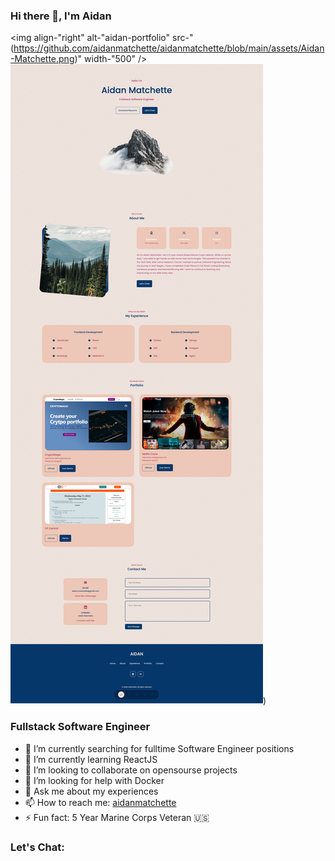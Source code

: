 ### Hi there 👋, I'm Aidan 

  <img align-"right" alt-"aidan-portfolio" src-"(https://github.com/aidanmatchette/aidanmatchette/blob/main/assets/Aidan-Matchette.png)" width-"500" />
![Aidan-Matchette](https://github.com/aidanmatchette/aidanmatchette/blob/main/assets/Aidan-Matchette.png))
### Fullstack Software Engineer


- 🔭 I’m currently searching for fulltime Software Engineer positions
- 🌱 I’m currently learning ReactJS
- 👯 I’m looking to collaborate on opensourse projects
- 🤔 I’m looking for help with Docker
- 💬 Ask me about my experiences
- 📫 How to reach me: [aidanmatchette](https://aidanmatchette.com/)
- ⚡ Fun fact: 5 Year Marine Corps Veteran 🇺🇸


### Let's Chat:
